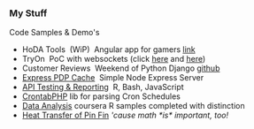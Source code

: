 ### My Stuff

<p class="accent-primary">Code Samples &amp; Demo's</p>
<ul>
  <li>
    <a>HoDA Tools</a>&nbsp;
    <span class="muted">(WiP)</span>&nbsp;
    Angular app for gamers <a target="_blank"
                              href="http://hoda-tools.herokuapp.com/#/character">link</a>
  </li>
  <li>
    <a>TryOn</a>&nbsp;
    PoC with websockets
    <span class="muted">
      (click <a href="http://express-socket-messenger.aws.af.cm/associate"
                target="_blank">here</a>
      and <a href="http://express-socket-messenger.aws.af.cm"
             target="_blank">here</a>)
    </span>
  </li>
  <li>
    <a>Customer Reviews</a>&nbsp;
    Weekend of Python Django <a target="_blank",
                                href="https://github.com/eckdanny/ce-reviews">github</a>
  </li>
  <li>
    <a href="https://github.com/eckdanny/fs-http-cache-server"
       target="_blank">Express PDP Cache</a>&nbsp;
    Simple Node Express Server
  </li>
  <li>
    <a href="https://github.com/eckdanny/API-QoS-sample"
       target="_blank">API Testing &amp; Reporting</a>&nbsp;
       R, Bash, JavaScript
  </li>
  <li>
    <a href="https://github.com/eckdanny/crontab/blob/master/src/Crontab/Units/Base.php"
       target="_blank">CrontabPHP</a>
    lib for parsing Cron Schedules
   </li>
  <li>
    <a href="https://github.com/eckdanny/r-data-analysis-examples/blob/master/rankall.R"
       target="_blank">Data Analysis</a>
    coursera R samples <span class="muted">completed with distinction</span>
  </li>
  <li>
    <a href="https://dl.dropboxusercontent.com/u/31581852/PinFin.pdf"
       target="_blank">Heat Transfer of Pin Fin</a>
    <em class="muted">'cause math *is* important, too!</em>
  </li>
</ul>
